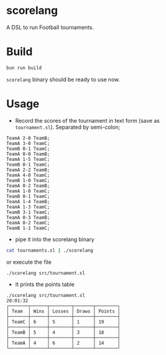 # scorelang

A DSL to run Football tournaments.

# Build

```bash
bun run build
```

`scorelang` binary should be ready to use now.

# Usage

- Record the scores of the tournament in text form (save as `tournament.sl`). Separated by semi-colon;

```
TeamA 2-0 TeamB;
TeamA 3-0 TeamC;
TeamB 0-1 TeamC;
TeamA 0-0 TeamB;
TeamA 1-5 TeamC;
TeamB 0-1 TeamC;
TeamA 2-2 TeamB;
TeamA 4-0 TeamC;
TeamB 1-0 TeamC;
TeamA 0-2 TeamB;
TeamA 1-0 TeamC;
TeamB 0-1 TeamC;
TeamA 1-4 TeamB;
TeamA 1-3 TeamC;
TeamB 3-1 TeamC;
TeamA 0-3 TeamB;
TeamA 0-2 TeamC;
TeamB 1-1 TeamC;
```

- pipe it into the scorelang binary

```bash
cat tournaments.sl | ./scorelang
```

or execute the file

```bash
./scorelang src/tournament.sl
```

- It prints the points table

```
./scorelang src/tournament.sl                                                         20:01:32
┌───────┬──────┬────────┬───────┬────────┐
│ Team  │ Wins │ Losses │ Draws │ Points │
├───────┼──────┼────────┼───────┼────────┤
│ TeamC │ 6    │ 5      │ 1     │ 19     │
├───────┼──────┼────────┼───────┼────────┤
│ TeamB │ 5    │ 4      │ 3     │ 18     │
├───────┼──────┼────────┼───────┼────────┤
│ TeamA │ 4    │ 6      │ 2     │ 14     │
└───────┴──────┴────────┴───────┴────────┘
```